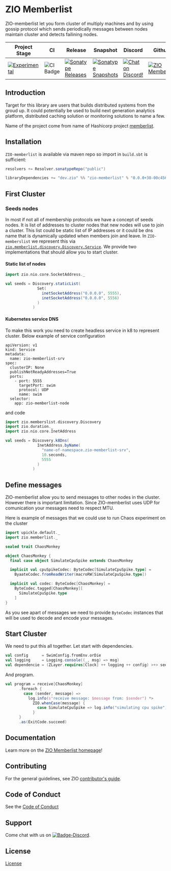 [//]: # (This file was autogenerated using `zio-sbt-website` plugin via `sbt generateReadme` command.)
[//]: # (So please do not edit it manually. Instead, change "docs/index.md" file or sbt setting keys)
[//]: # (e.g. "readmeDocumentation" and "readmeSupport".)

# ZIO Memberlist

ZIO-memberlist let you form cluster of multiply machines and by using gossip protocol which sends periodically messages between nodes maintain cluster and detects failining nodes. 

|Project Stage | CI | Release | Snapshot | Discord | Github |
|--------------|----|---------|----------|---------|--------|
|[![Experimental](https://img.shields.io/badge/Project%20Stage-Experimental-yellowgreen.svg)](https://github.com/zio/zio/wiki/Project-Stages)        |![CI Badge](https://github.com/zio/zio-memberlist/workflows/CI/badge.svg) |[![Sonatype Releases](https://img.shields.io/nexus/r/https/oss.sonatype.org/dev.zio/zio-memberlist_2.12.svg)](https://oss.sonatype.org/content/repositories/releases/dev/zio/zio-memberlist_2.12/) |[![Sonatype Snapshots](https://img.shields.io/nexus/s/https/oss.sonatype.org/dev.zio/zio-memberlist_2.12.svg)](https://oss.sonatype.org/content/repositories/snapshots/dev/zio/zio-memberlist_2.12/) |[![Chat on Discord!](https://img.shields.io/discord/629491597070827530?logo=discord)](https://discord.gg/2ccFBr4) |[![ZIO Memberlist](https://img.shields.io/github/stars/zio/zio-memberlist?style=social)](https://github.com/zio/zio-memberlist) |

## Introduction

Target for this library are users that builds distributed systems from the groud up. It could potentially be used to build next generation analytics platform, distributed caching solution or monitoring solutions to name a few. 

Name of the project come from name of Hashicorp project [memberlist](https://github.com/hashicorp/memberlist). 

## Installation

`ZIO-memberlist` is available via maven repo so import in `build.sbt` is sufficient:

```scala
resolvers += Resolver.sonatypeRepo("public")

libraryDependencies += "dev.zio" %% "zio-memberlist" % "0.0.0+38-00c45665-SNAPSHOT" 
```

## First Cluster

### Seeds nodes

In most if not all of membership protocols we have a concept of seeds nodes. It is list of addresses to cluster nodes that new nodes will use to join a cluster. This list could be static list of IP addresses or it could be dns name that is dynamically updated when members join and leave. In `ZIO-memberslist` we represent this via [`zio.memberlist.discovery.Discovery.Service`](https://github.com/zio/zio-memberlist/blob/master/memberlist/src/main/scala/zio/memberlist/discovery/Discovery.scala).
We provide two implementations that should allow you to start cluster.

#### Static list of nodes
```scala
import zio.nio.core.SocketAddress._

val seeds = Discovery.staticList(
              Set(
                inetSocketAddress("0.0.0.0", 5555), 
                inetSocketAddress("0.0.0.0", 5556)
              )
            )
```

#### Kubernetes service DNS

To make this work you need to create headless service in k8 to represent cluster. Below example of service configuration
```
apiVersion: v1
kind: Service
metadata:
  name: zio-memberlist-srv
spec:
  clusterIP: None
  publishNotReadyAddresses=True
  ports:
    - port: 5555
      targetPort: swim
      protocol: UDP
      name: swim
  selector:
    app: zio-memberlist-node

```

and code

```scala
import zio.memberslist.discovery.Discovery
import zio.duration._
import zio.nio.core.InetAddress

val seeds = Discovery.k8Dns(
              InetAddress.byName(
                "name-of-namespace.zio-memberlist-srv", 
                10.seconds, 
                5555
              )
            )
```

## Define messages

ZIO-memberlist allow you to send messages to other nodes in the cluster. However there is important limitation. Since ZIO-memberlist uses UDP for comunication your messages need to respect MTU. 

Here is example of messages that we could use to run Chaos experiment on the cluster
```scala
import upickle.default._
import zio.memberlist._

sealed trait ChaosMonkey

object ChaosMonkey {
  final case object SimulateCpuSpike extends ChaosMonkey

  implicit val cpuSpikeCodec: ByteCodec[SimulateCpuSpike.type] =
    ByaateCodec.fromReadWriter(macroRW[SimulateCpuSpike.type])

  implicit val codec: ByteCodec[ChaosMonkey] =
    ByteCodec.tagged[ChaosMonkey][
      SimulateCpuSpike.type
    ]
}
```
As you see apart of messages we need to provide `ByteCodec` instances that will be used to decode and encode your messages.  

## Start Cluster

We need to put this all together. Let start with dependencies.
```scala
val config      = SwimConfig.fromEnv.orDie
val logging     = Logging.console((_, msg) => msg)
val dependencie = (ZLayer.requires[Clock] ++ logging ++ config) >+> seeds >+>  Memberlist.live[ChaosMonkey]
```

And program.
```scala
val program = receive[ChaosMonkey]
      .foreach {
        case (sender, message) =>
          log.info(s"receive message: $message from: $sender") *>
            ZIO.whenCase(message) {
              case SimulateCpuSpike => log.info("simulating cpu spike")
            }
      }
      .as(ExitCode.succeed)
```

## Documentation

Learn more on the [ZIO Memberlist homepage](https://zio.dev/zio-memberlist/)!

## Contributing

For the general guidelines, see ZIO [contributor's guide](https://zio.dev/about/contributing).

## Code of Conduct

See the [Code of Conduct](https://zio.dev/about/code-of-conduct)

## Support

Come chat with us on [![Badge-Discord]][Link-Discord].

[Badge-Discord]: https://img.shields.io/discord/629491597070827530?logo=discord "chat on discord"
[Link-Discord]: https://discord.gg/2ccFBr4 "Discord"

## License

[License](LICENSE)
